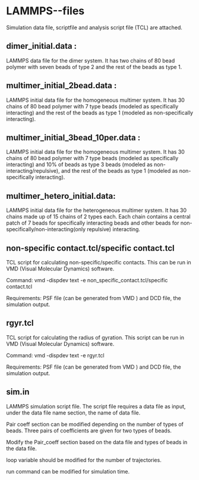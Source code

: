 # LAMMPS--files

Simulation data file, scriptfile and analysis script file (TCL) are attached.

dimer_initial.data :
----------------------------------------------------------------------------
LAMMPS data file for the dimer system. It has two chains of 80 bead polymer with seven beads of type 2 and the rest of the beads as type 1.

multimer_initial_2bead.data :
-----------------------------------------------------------------------------
LAMMPS initial data file for the homogeneous multimer system. It has 30 chains of 80 bead polymer with  7 type beads (modeled as specifically interacting) and the rest of the beads as type 1 (modeled as non-specifically interacting).

multimer_initial_3bead_10per.data :
------------------------------------------------------------------------------
LAMMPS initial data file for the homogeneous multimer system. It has 30 chains of 80 bead polymer with  7 type beads (modeled as specifically interacting) and 10% of beads as type 3 beads (modeled as non-interacting/repulsive), and the rest of the beads as type 1 (modeled as non-specifically interacting).

multimer_hetero_initial.data:
-------------------------------------------------------------------------------
LAMMPS initial data file for the heterogeneous multimer system. It has 30 chains made up of 15 chains of 2 types each. Each chain contains a central patch of 7 beads for specifically interacting beads and other beads for non-specifically/non-interacting(only repulsive) interacting.

non-specific contact.tcl/specific contact.tcl
-------------------------------------------------------------------------------
TCL script for calculating non-specific/specific contacts. This can be run in VMD (Visual Molecular Dynamics) software.

Command: vmd -dispdev text -e non_specific_contact.tcl/specific contact.tcl

Requirements: PSF file (can be generated from VMD ) and DCD file, the simulation output.

rgyr.tcl
-------------------------------------------------------------------------------
TCL script for calculating the radius of gyration. This script can be run in VMD (Visual Molecular Dynamics) software.

Command: vmd -dispdev text -e rgyr.tcl

Requirements: PSF file (can be generated from VMD ) and DCD file, the simulation output.

sim.in
--------------------------------------------------------------------------------
LAMMPS simulation script file. The script file requires a data file as input, under the data file name section, the name of data file.

Pair coeff section can be modified depending on the number of types of beads.
Three pairs of coefficients are given for two types of beads.

Modify the Pair_coeff section based on the data file and types of beads in the data file. 

loop variable should be modified for the number of trajectories.

run command can be modified for simulation time.  
